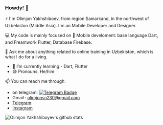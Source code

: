 
### Howdy! 👋

⚡ I'm Olimjon Yakhshiboev, from region Samarkand, in the northwest of Uzbekiston (Middle Asia). I'm an Mobile Developer and Designer.

💻 My code is mainly focused on 📱 Mobile develoment: base language Dart, and Freamwork Flutter, Database Firebase. 

💬 Ask me about anything related to online training in Uzbekiston, which is what I do for a living. 

- 🌱 I’m currently learning - Dart, Flutter
- 😄 Pronouns: He/him

📫 You can reach me through:

- on telegram:  [![Telegram Badge](https://img.shields.io/badge/-Telegram-blue?style=flat-square&logo=Telegram&logoColor=white&link=https://t.me/yusupovdev)](https://t.me/Olimjon_Yaxshiboyev)
- Gmail : olimjonsn230@gmail.com
- [Telegram](https://t.me/Olimjon_Yaxshiboyev)
- [Instagram](https://www.instagram.com/olimjon_sn/)


![Olimjon Yakhshiboyev's github stats](https://github-readme-stats.vercel.app/api?username=OlimjonSN&show_icons=true&theme=github_dark)








